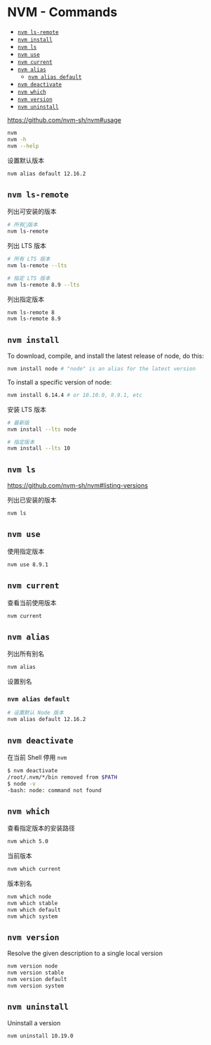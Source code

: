<!-- omit in toc -->
# NVM - Commands

- [`nvm ls-remote`](#nvm-ls-remote)
- [`nvm install`](#nvm-install)
- [`nvm ls`](#nvm-ls)
- [`nvm use`](#nvm-use)
- [`nvm current`](#nvm-current)
- [`nvm alias`](#nvm-alias)
  - [`nvm alias default`](#nvm-alias-default)
- [`nvm deactivate`](#nvm-deactivate)
- [`nvm which`](#nvm-which)
- [`nvm version`](#nvm-version)
- [`nvm uninstall`](#nvm-uninstall)

<https://github.com/nvm-sh/nvm#usage>

```bash
nvm
nvm -h
nvm --help
```

设置默认版本

```bash
nvm alias default 12.16.2
```

## `nvm ls-remote`

列出可安装的版本

```bash
# 所有版本
nvm ls-remote
```

列出 LTS 版本

```bash
# 所有 LTS 版本
nvm ls-remote --lts

# 指定 LTS 版本
nvm ls-remote 8.9 --lts
```

列出指定版本

```bash
nvm ls-remote 8
nvm ls-remote 8.9
```

## `nvm install`

To download, compile, and install the latest release of node, do this:

```bash
nvm install node # "node" is an alias for the latest version
```

To install a specific version of node:

```bash
nvm install 6.14.4 # or 10.10.0, 8.9.1, etc
```

安装 LTS 版本

```bash
# 最新版
nvm install --lts node

# 指定版本
nvm install --lts 10
```

## `nvm ls`

<https://github.com/nvm-sh/nvm#listing-versions>

列出已安装的版本

```bash
nvm ls
```

## `nvm use`

使用指定版本

```bash
nvm use 8.9.1
```

## `nvm current`

查看当前使用版本

```bash
nvm current
```

## `nvm alias`

列出所有别名

```bash
nvm alias
```

设置别名

### `nvm alias default`

```bash
# 设置默认 Node 版本
nvm alias default 12.16.2
```

## `nvm deactivate`

在当前 Shell 停用 `nvm`

```bash
$ nvm deactivate
/root/.nvm/*/bin removed from $PATH
$ node -v
-bash: node: command not found
```

## `nvm which`

查看指定版本的安装路径

```bash
nvm which 5.0
```

当前版本

```bash
nvm which current
```

版本别名

```bash
nvm which node
nvm which stable
nvm which default
nvm which system
```

## `nvm version`

Resolve the given description to a single local version

```bash
nvm version node
nvm version stable
nvm version default
nvm version system
```

## `nvm uninstall`

Uninstall a version

```bash
nvm uninstall 10.19.0
```

